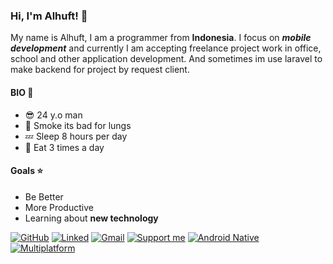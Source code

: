
### Hi, I'm Alhuft! 👋

My name is Alhuft, I am a programmer from <b>Indonesia</b>. I focus on <b><i>mobile development</b></i> and currently I am accepting
freelance project work in office, school and other application development. And sometimes im use laravel to make backend for project by request client.

#### BIO 💬
- :sunglasses: 24 y.o man 
- :smoking: Smoke its bad for lungs 
- :zzz: Sleep 8 hours per day 
- :stew: Eat 3 times a day 

#### Goals :star:
- Be Better
- More Productive
- Learning about <b>new technology</b>

<a href="https://github.com/abraralhaf"><img alt="GitHub" src="https://img.shields.io/badge/Github-abraralhaf-green?label=GitHub&logo=github&logoColor=white"></a>
<a href="https://id.linkedin.com/in/abraralhaf"><img alt="Linked" src="https://img.shields.io/badge/Github-abraralhaf-blue?label=Linkedin&logo=linkedin&logoColor=white"></a>
<a href="mailto:abrarsteam@gmail.com"><img alt="Gmail" src="https://img.shields.io/badge/Github-abrarsteam@gmail.com-orange?label=Gmail&logo=gmail&logoColor=white"></a>
<a href="https://ko-fi.com/abraralhaf"><img alt="Support me" src="https://img.shields.io/badge/Github-Kofi-F16061?label=Supportme on&logo=kofi&logoColor=white"></a>
<a href=""><img alt="Android Native" src="https://img.shields.io/badge/Github-4.1.3-brightgreen?label=Android Native&logo=android&logoColor=brightgreen"></a>
<a href=""><img alt="Multiplatform" src="https://img.shields.io/badge/Github-2.10-blue?label=Flutter&logo=flutter&logoColor=blue"></a>

<!--
**abraralhaf/abraralhaf** is a ✨ _special_ ✨ repository because its `README.md` (this file) appears on your GitHub profile.


Here are some ideas to get you started:

- 🔭 I’m currently working on ...
- 🌱 I’m currently learning ...
- 👯 I’m looking to collaborate on ...
- 🤔 I’m looking for help with ...
- 💬 Ask me about ...
- 📫 How to reach me: ...
- 😄 Pronouns: ...
- ⚡ Fun fact: ...
-->
